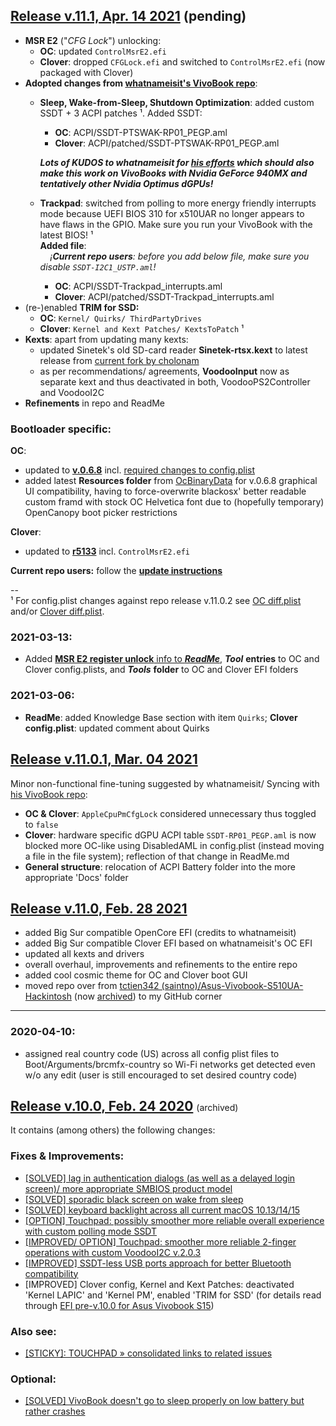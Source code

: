 ## [Release v.11.1, Apr. 14 2021](https://github.com/LeeBinder/Asus-Vivobook-S510UA-Hackintosh/releases/tag/11.1) (pending)
- **MSR E2** ("_CFG Lock_") unlocking:
  - **OC**: updated `ControlMsrE2.efi`
  - **Clover**: dropped `CFGLock.efi` and switched to `ControlMsrE2.efi` (now packaged with Clover)
- **Adopted changes from [whatnameisit's VivoBook repo](https://github.com/whatnameisit/Asus-Vivobook-X510UA-BQ490-Hackintosh)**:
  - **Sleep, Wake-from-Sleep, Shutdown Optimization**: added custom SSDT + 3 ACPI patches ¹. Added SSDT:
    - **OC**: ACPI/SSDT-PTSWAK-RP01_PEGP.aml
    - **Clover**: ACPI/patched/SSDT-PTSWAK-RP01_PEGP.aml

    _**Lots of KUDOS to whatnameisit for [his efforts](https://github.com/LeeBinder/Asus-Vivobook-S510UA-Hackintosh/tree/main/docs/SSDT-PTSWAK-RP01_PEGP) which should also make this work on VivoBooks with Nvidia GeForce 940MX and tentatively other Nvidia Optimus dGPUs!**_
  - **Trackpad**: switched from polling to more energy friendly interrupts mode because UEFI BIOS 310 for x510UAR no longer appears to have flaws in the GPIO. Make sure you run your VivoBook with the latest BIOS! ¹<br>
  **Added file**:<br>
      &nbsp;&nbsp;&nbsp;&nbsp;_¡**Current repo users**: before you add below file, make sure you disable `SSDT-I2C1_USTP.aml`!_
    * **OC**: ACPI/SSDT-Trackpad_interrupts.aml
    * **Clover**: ACPI/patched/SSDT-Trackpad_interrupts.aml
- (re-)enabled **TRIM for SSD:**
  - **OC**: `Kernel/ Quirks/ ThirdPartyDrives`
  - **Clover**: `Kernel and Kext Patches/ KextsToPatch` ¹
- **Kexts**: apart from updating many kexts:
  - updated Sinetek's old SD-card reader **Sinetek-rtsx.kext** to latest release from [current fork by cholonam](https://github.com/cholonam/Sinetek-rtsx/releases)
  - as per recommendations/ agreements, **VoodooInput** now as separate kext and thus deactivated in both, VoodooPS2Controller and VoodooI2C
- **Refinements** in repo and ReadMe

### Bootloader specific:

**OC**:
- updated to **[v.0.6.8](https://github.com/acidanthera/OpenCorePkg/releases/tag/0.6.8)** incl. [required changes to config.plist](https://www.tonymacx86.com/threads/guide-new-voodooi2c-asus-vivobook-s15-x510uar-10-13.245445/page-63#post-2240234)
- added latest **Resources folder** from [OcBinaryData](https://github.com/acidanthera/OcBinaryData/tree/master) for v.0.6.8 graphical UI compatibility, having to force-overwrite blackosx' better readable custom framd with stock OC Helvetica font due to (hopefully temporary) OpenCanopy boot picker restrictions

**Clover**:
- updated to **[r5133](https://github.com/CloverHackyColor/CloverBootloader/releases/tag/5133)** incl. `ControlMsrE2.efi`

**Current repo users:** follow the [**update instructions**](https://github.com/LeeBinder/Asus-Vivobook-S510UA-Hackintosh#instructions-to-update-from-a-previous-version-of-this-repo)

--<br>
¹ For config.plist changes against repo release v.11.0.2 see [OC diff.plist](https://github.com/LeeBinder/Asus-Vivobook-S510UA-Hackintosh/blob/main/OpenCore/diff.plist) and/or [Clover diff.plist](https://github.com/LeeBinder/Asus-Vivobook-S510UA-Hackintosh/blob/main/Clover/diff.plist).

### 2021-03-13:
-  Added [**MSR E2 register unlock** info to ***ReadMe***](https://github.com/LeeBinder/Asus-Vivobook-S510UA-Hackintosh/#unlock-the-msr-e2-register), ***Tool*** **entries** to OC and Clover config.plists, and ***Tools*** **folder** to OC and Clover EFI folders

### 2021-03-06:
- **ReadMe**: added Knowledge Base section with item `Quirks`; **Clover config.plist**: updated comment about Quirks

## [Release v.11.0.1, Mar. 04 2021](https://github.com/LeeBinder/Asus-Vivobook-S510UA-Hackintosh/releases/tag/11.0.1)

Minor non-functional fine-tuning suggested by whatnameisit/ Syncing with [his VivoBook repo](https://github.com/whatnameisit/Asus-Vivobook-X510UA-BQ490-Hackintosh):

- **OC & Clover**: `AppleCpuPmCfgLock` considered unnecessary thus toggled to `false`
- **Clover**: hardware specific dGPU ACPI table `SSDT-RP01_PEGP.aml` is now blocked more OC-like using DisabledAML in config.plist (instead moving a file in the file system); reflection of that change in ReadMe.md
- **General structure**: relocation of ACPI Battery folder into the more appropriate 'Docs' folder

## [Release v.11.0, Feb. 28 2021](https://github.com/LeeBinder/Asus-Vivobook-S510UA-Hackintosh/releases/tag/11.0)

- added Big Sur compatible OpenCore EFI (credits to whatnameisit)
- added Big Sur compatible Clover EFI based on whatnameisit's OC EFI
- updated all kexts and drivers
- overall overhaul, improvements and refinements to the entire repo
- added cool cosmic theme for OC and Clover boot GUI
- moved repo over from [tctien342 (saintno)/Asus-Vivobook-S510UA-Hackintosh](https://github.com/tctien342/Asus-Vivobook-S510UA-Hackintosh) (now [archived](https://github.com/tctien342/Asus-Vivobook-S510UA-Hackintosh/releases)) to my GitHub corner

____________________

### 2020-04-10:
- assigned real country code (US) across all config plist files to Boot/Arguments/brcmfx-country so Wi-Fi networks get detected even w/o any edit (user is still encouraged to set desired country code)


## [Release v.10.0, Feb. 24 2020](https://github.com/tctien342/Asus-Vivobook-S510UA-Hackintosh/releases/tag/v10.0) <font style="font-size:14px; font-weight:normal">(archived)</font>

It contains (among others) the following changes:

### Fixes & Improvements:

- [[SOLVED] lag in authentication dialogs (as well as a delayed login screen)/ more appropriate SMBIOS product model](https://github.com/tctien342/Asus-Vivobook-S510UA-High-Sierra-10.13-Hackintosh/issues/40)
- [[SOLVED] sporadic black screen on wake from sleep](https://github.com/tctien342/Asus-Vivobook-S510UA-High-Sierra-10.13-Hackintosh/issues/41)
- [[SOLVED] keyboard backlight across all current macOS 10.13/14/15](https://github.com/tctien342/Asus-Vivobook-S510UA-High-Sierra-10.13-Hackintosh/issues/44)
- [[OPTION] Touchpad: possibly smoother more reliable overall experience with custom polling mode SSDT](https://github.com/tctien342/Asus-Vivobook-S510UA-High-Sierra-10.13-Hackintosh/issues/43)
- [[IMPROVED/ OPTION] Touchpad: smoother more reliable 2-finger operations with custom VoodooI2C v.2.0.3](https://github.com/tctien342/Asus-Vivobook-S510UA-High-Sierra-10.13-Hackintosh/issues/42)
- [[IMPROVED] SSDT-less USB ports approach for better Bluetooth compatibility](https://github.com/tctien342/Asus-Vivobook-S510UA-High-Sierra-10.13-Hackintosh/issues/45)
- [IMPROVED] Clover config, Kernel and Kext Patches: deactivated 'Kernel LAPIC' and 'Kernel PM', enabled 'TRIM for SSD' (for details read through [EFI pre-v.10.0 for Asus Vivobook S15](https://github.com/tctien342/Asus-Vivobook-S510UA-Hackintosh/issues/46))

### Also see:

- [[STICKY]: TOUCHPAD » consolidated links to related issues](https://github.com/tctien342/Asus-Vivobook-S510UA-Hackintosh/issues/48)

### Optional:

- [[SOLVED] VivoBook doesn't go to sleep properly on low battery but rather crashes](https://github.com/tctien342/Asus-Vivobook-S510UA-Hackintosh/issues/39)


[](https://github.com/LeeBinder/Asus-Vivobook-S510UA-Hackintosh/#unlock-the-msr-e2-register)
